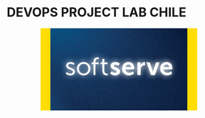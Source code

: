 # DEVOPS PROJECT LAB CHILE

<div style="text-align: center;">
    <img src="images/logo.png" alt="Descripción de la imagen" style="max-width: 70%; height: auto;">
</div>


